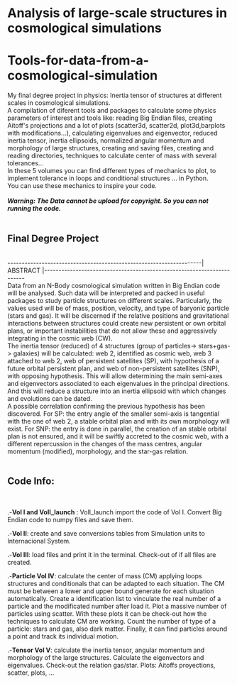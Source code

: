 # Analysis of large-scale structures in cosmological simulations
# Tools-for-data-from-a-cosmological-simulation
 
My final degree project in physics: Inertia tensor of structures at different scales in cosmological simulations.<br/>
A compilation of diferent tools and packages to calculate some physics parameters of interest and tools like: reading Big Endian files, creating Aitoff's projections and a lot of plots (scatter3d, scatter2d, plot3d,barplots with modifications...), calculating eigenvalues and eigenvector, reduced inertia tensor, inertia ellipsoids, normalized angular momentum and morphology of large structures, creating and saving files, creating and reading directories, techniques to calculate center of mass with several tolerances...
<br/>
In these 5 volumes you can find different types of mechanics to plot, to implement tolerance in loops and conditional structures ... in Python.<br/>
You can use these mechanics to inspire your code.
<br/>
<br/>
***Warning: The Data cannot be upload for copyright. So you can not running the code.***
<br/>
<br/>
## Final Degree Project
<br/>
--------------------------------------------------------------------| ABSTRACT |-----------------------------------------------------------------------
<br/>
Data from an N-Body cosmological simulation written in Big Endian code will be analysed. Such data will be interpreted and packed in useful packages to study particle structures on different scales. Particularly, the values used will be of mass, position, velocity, and type of baryonic particle (stars and gas). It will be discerned if the relative positions and gravitational interactions between structures could create new persistent or own orbital plans, or important instabilities that do not allow these and aggressively integrating in the cosmic web (CW). 
<br/>
The inertia tensor (reduced) of 4 structures (group of particles-> stars+gas-> galaxies) will be calculated: web 2, identified as cosmic web, web 3 attached to web 2, web of persistent satellites (SP), with hypothesis of a future orbital persistent plan, and web of non-persistent satellites (SNP), with opposing hypothesis. This will allow determining the main semi-axes and eigenvectors associated to each eigenvalues in the principal directions.  And this will reduce a structure into an inertia ellipsoid with which changes and evolutions can be dated. 
<br/>
A possible correlation confirming the previous hypothesis has been discovered. For SP: the entry angle of the smaller semi-axis is tangential with the one of web 2, a stable orbital plan and with its own morphology will exist. For SNP: the entry is done in parallel, the creation of an stable orbital plan is not ensured, and it will be swiftly accreted to the cosmic web, with a different repercussion in the changes of the mass centres, angular momentum (modified), morphology, and the star-gas relation.
<br/>
<br/>

## Code Info:
<br/>

  .-**Vol I and VolI_launch** : VolI_launch import the code of Vol I. Convert Big Endian code to numpy files and save them. 
<br/>

  .-**Vol II**: create and save conversions tables from Simulation units to Internacional System.
 <br/>

  .-**Vol III**: load files and print it in the terminal. Check-out of if all files are created. 
 <br/>

  .-**Particle Vol IV**: calculate the center of mass (CM) applying loops structures and conditionals that can be adapted to each situation. The CM must be between a lower and upper bound generate for each situation automatically. Create a identification list to vinculate the real number of a particle and the modificated number after load it. Plot a massive number of particles using scatter. With these plots it can be check-out how the techniques to calculate CM are working. Count the number of type of a particle: stars and gas, also dark matter. Finally, it can find particles around a point and track its individual motion.
 <br/>

  .-**Tensor Vol V**: calculate the inertia tensor, angular momentum and morphology of the large structures. Calculate the eigenvectors and eigenvalues. Check-out the relation gas/star. Plots: Aitoffs proyections, scatter, plots, ... 
